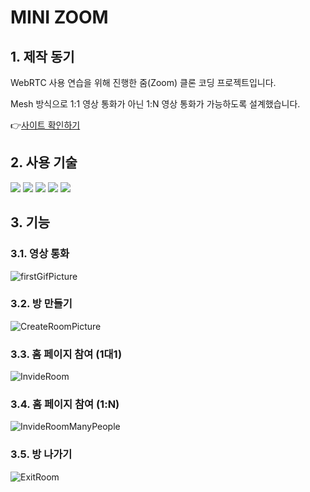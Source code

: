 # MINI ZOOM
## 1. 제작 동기
WebRTC 사용 연습을 위해 진행한 줌(Zoom) 클론 코딩 프로젝트입니다. 

Mesh 방식으로 1:1 영상 통화가 아닌 1:N 영상 통화가 가능하도록 설계했습니다.

👉[사이트 확인하기](https://mini-zoom-front.onrender.com)

## 2. 사용 기술
<img src="https://img.shields.io/badge/javascript-F7DF1E?style=for-the-badge&logo=javascript&logoColor=white"> <img src="https://img.shields.io/badge/webrtc-333333?style=for-the-badge&logo=webrtc&logoColor=white"> <img src="https://img.shields.io/badge/socketdotio-010101?style=for-the-badge&logo=socketdotio&logoColor=white"> <img src="https://img.shields.io/badge/express-000000?style=for-the-badge&logo=express&logoColor=white"> <img src="https://img.shields.io/badge/react-61DAFB?style=for-the-badge&logo=react&logoColor=white">


## 3. 기능
### 3.1. 영상 통화
![firstGifPicture](https://github.com/user-attachments/assets/617b4e9c-8fee-4d67-aed6-9998f713b1b7)

### 3.2. 방 만들기
![CreateRoomPicture](https://github.com/user-attachments/assets/e965c1ae-b48e-4ca7-a5d6-9f4293af725d)

### 3.3. 홈 페이지 참여 (1대1)
![InvideRoom](https://github.com/user-attachments/assets/63c499c2-a7eb-4c53-87c2-5b3adf0c925b)

### 3.4. 홈 페이지 참여 (1:N)
![InvideRoomManyPeople](https://github.com/user-attachments/assets/d2a94fbb-2b6f-4e62-b00f-a8bb4baff198)

### 3.5. 방 나가기
![ExitRoom](https://github.com/user-attachments/assets/f3a81573-42d6-4d30-aba6-73ea2f768efd)
